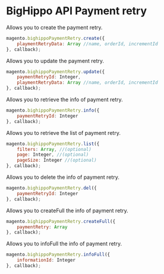 # BigHippo API Payment retry

Allows you to create the payment retry.

```js
magento.bighippoPaymentRetry.create({
    playmentRetryData: Array //name, orderId, incrementId
}, callback);
```

Allows you to update the payment retry.

```js
magento.bighippoPaymentRetry.update({
    paymentRetryId: Integer,
    playmentRetryData: Array //name, orderId, incrementId
}, callback);
```

Allows you to retrieve the info of payment retry.

```js
magento.bighippoPaymentRetry.info({
    paymentRetryId: Integer
}, callback);
```

Allows you to retrieve the list of payment retry.

```js
magento.bighippoPaymentRetry.list({
    filters: Array, //(optional)
    page: Integer, //(optional)
    pageSize: Integer //(optional)
}, callback);
```

Allows you to delete the info of payment retry.

```js
magento.bighippoPaymentRetry.del({
    paymentRetryId: Integer
}, callback);
```

Allows you to createFull the info of payment retry.

```js
magento.bighippoPaymentRetry.createFull({
    paymentRetry: Array
}, callback);
```

Allows you to infoFull the info of payment retry.

```js
magento.bighippoPaymentRetry.infoFull({
    informationId: Integer
}, callback);
```
